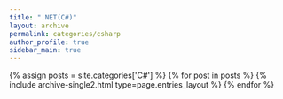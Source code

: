 ```yaml
---
title: ".NET(C#)"
layout: archive
permalink: categories/csharp
author_profile: true
sidebar_main: true
---
```



{% assign posts = site.categories['C#'] %}
{% for post in posts %} {% include archive-single2.html type=page.entries_layout %} {% endfor %}